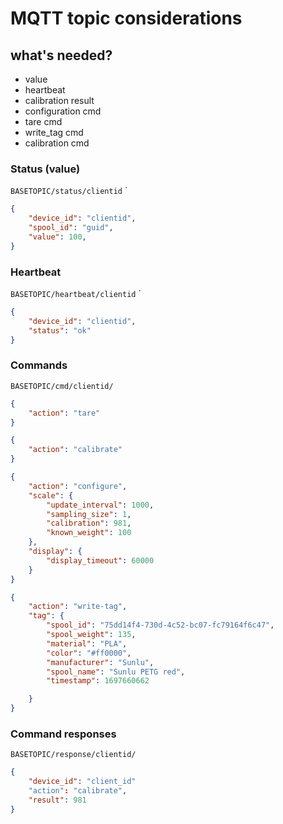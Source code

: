 # MQTT topic considerations

## what's needed?

- value
- heartbeat
- calibration result
- configuration cmd
- tare cmd
- write_tag cmd
- calibration cmd

### Status (value)

`BASETOPIC/status/clientid`
`
```json
{
    "device_id": "clientid",
    "spool_id": "guid",
    "value": 100,  
}
```

### Heartbeat

`BASETOPIC/heartbeat/clientid`
`
```json
{
    "device_id": "clientid",
    "status": "ok" 
}
```

### Commands

`BASETOPIC/cmd/clientid/`

```json
{
    "action": "tare"
}
```

```json
{
    "action": "calibrate"
}
```

```json
{
    "action": "configure",
    "scale": {
        "update_interval": 1000,
        "sampling_size": 1,
        "calibration": 981,
        "known_weight": 100
    },
    "display": {
        "display_timeout": 60000
    }
}
```

```json
{
    "action": "write-tag",
    "tag": {
        "spool_id": "75dd14f4-730d-4c52-bc07-fc79164f6c47",
        "spool_weight": 135,
        "material": "PLA",
        "color": "#ff0000",
        "manufacturer": "Sunlu",
        "spool_name": "Sunlu PETG red",
        "timestamp": 1697660662

    }
}
```

###  Command responses

`BASETOPIC/response/clientid/`

```json
{
    "device_id": "client_id"
    "action": "calibrate",
    "result": 981 
}
```